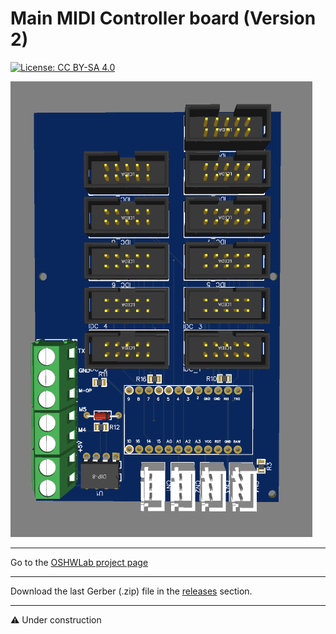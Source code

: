 # Main MIDI Controller board (Version 2)

[![License: CC BY-SA 4.0](https://img.shields.io/badge/License-CC%20BY--SA%204.0-lightgrey.svg)](https://creativecommons.org/licenses/by-sa/4.0/)

![alt text](https://github.com/Openpipes-org/Main_MIDI_Controller_PCB_v2/blob/main/images/midi_controller_v2.png)

<hr>
Go to the <a href="https://oshwlab.com/bonninr/Main_Controller_V2">OSHWLab project page</a>

<hr>
Download the last Gerber (.zip) file in the <a href="https://github.com/Openpipes-org/Main_MIDI_Controller_PCB_v2/releases">releases</a> section.
<hr>

⚠️ Under construction


